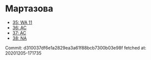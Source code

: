 # Мартазова
- [35: WA 11](35.md)
- [36: AC](36.md)
- [37: AC](37.md)
- [38: NA](38.md)

Commit: d310037df6e1a2829ea3a61f88bcb7300b03e98f
 fetched at: 20201205-171735
